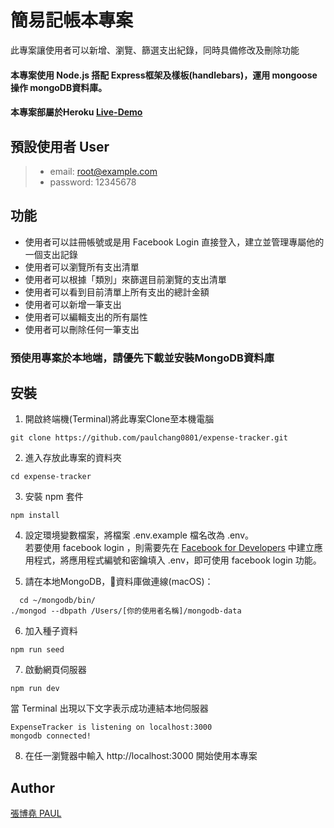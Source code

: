 # 簡易記帳本專案
此專案讓使用者可以新增、瀏覽、篩選支出紀錄，同時具備修改及刪除功能

#### 本專案使用 Node.js 搭配 Express框架及樣板(handlebars)，運用 mongoose 操作 mongoDB資料庫。
#### 本專案部屬於Heroku [Live-Demo](https://sheltered-shore-93035.herokuapp.com/users/login)

## 預設使用者  User
>* email: root@example.com
>* password: 12345678

## 功能
- 使用者可以註冊帳號或是用 Facebook Login 直接登入，建立並管理專屬他的一個支出記錄
- 使用者可以瀏覽所有支出清單
- 使用者可以根據「類別」來篩選目前瀏覽的支出清單
- 使用者可以看到目前清單上所有支出的總計金額
- 使用者可以新增一筆支出
- 使用者可以編輯支出的所有屬性
- 使用者可以刪除任何一筆支出

### 預使用專案於本地端，請優先下載並安裝MongoDB資料庫

## 安裝
1. 開啟終端機(Terminal)將此專案Clone至本機電腦
```
git clone https://github.com/paulchang0801/expense-tracker.git
```
2. 進入存放此專案的資料夾
```
cd expense-tracker
```
3. 安裝 npm 套件
```
npm install
```
4. 設定環境變數檔案，將檔案 .env.example 檔名改為 .env。  
若要使用 facebook login ，則需要先在 [Facebook for Developers](https://developers.facebook.com/) 中建立應用程式，將應用程式編號和密鑰填入 .env，即可使用 facebook login 功能。

5. 請在本地MongoDB，資料庫做連線(macOS)：
```
  cd ~/mongodb/bin/
./mongod --dbpath /Users/[你的使用者名稱]/mongodb-data
```
6. 加入種子資料
```
npm run seed
```
7. 啟動網頁伺服器
```
npm run dev
```
當 Terminal 出現以下文字表示成功連結本地伺服器
```
ExpenseTracker is listening on localhost:3000
mongodb connected!
```
8. 在任一瀏覽器中輸入 http://localhost:3000 開始使用本專案

## Author
[張博堯 PAUL](https://medium.com/cs%E8%87%AA%E5%AD%B8%E4%B9%8B%E8%B7%AF)